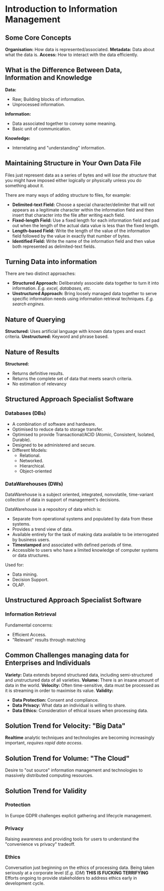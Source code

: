 # Introduction to Information Management

## Some Core Concepts
**Organisation:** How data is represented/associated.
**Metadata:** Data about what the data is.
**Access:** How to interact with the data efficiently.

## What is the Difference Between Data, Information and Knowledge
**Data:**
- Raw; Building blocks of information.
- Unprocessed information.

**Information:**
- Data associated together to convey some meaning.
- Basic unit of communication.

**Knowledge:**
- Interrelating and "understanding" information.

## Maintaining Structure in Your Own Data File
Files just represent data as a series of bytes and will *lose the structure* that you might have imposed either logically or physically unless you do something about it.

There are many ways of adding structure to files, for example:
- **Delimited-text Field:** Choose a special character/delimiter that will not appears as a legitimate character within the information field and then insert that character into the file after writing each field.
- **Fixed-length Field:** Use a fixed length for each information field and pad out when the length of the actual data value is less than the fixed length.
- **Length-based Field:** Write the length of the value of the information field followed by the value in exactly that number of bytes.
- **Identified Field:** Write the name of the information field and then value both represented as delimited-text fields.

## Turning Data into information
There are two distinct approaches:
- **Structured Approach:** Deliberately associate data together to turn it into information. *E.g. excel, databases, etc.*
- **Unstructured Approach:** Bring loosely managed data together to serve specific information needs using information retrieval techniques. *E.g. search engines.*

## Nature of Querying
**Structured:** Uses artificial language with known data types and exact criteria.
**Unstructured:** Keyword and phrase based.

## Nature of Results
**Structured:**
- Returns definitive results.
- Returns the complete set of data that meets search criteria.
- No estimation of relevancy

## Structured Approach Specialist Software
### Databases (DBs)
- A combination of software and hardware.
- Optimised to reduce data to storage transfer.
- Optimised to provide Transactional/ACID (Atomic, Consistent, Isolated, Durable).
- Designed to be administered and secure.
- Different Models:
  - Relational.
  - Networked.
  - Hierarchical.
  - Object-oriented

### DataWarehouses (DWs)
DataWarehouse is a subject oriented, integrated, nonvolatile, time-variant collection of data in support of management's decisions.

DataWarehouse is a repository of data which is:
- Separate from operational systems and populated by data from these systems.
- Provides a trend view of data.
- Available entirely for the task of making data available to be interrogated by business users.
- **Timestamped** and associated with defined periods of time.
- Accessible to users who have a limited knowledge of computer systems or data structures.

Used for:
- Data mining.
- Decision Support.
- OLAP.

## Unstructured Approach Specialist Software
### Information Retrieval
Fundamental concerns:
- Efficient Access.
- "Relevant" results through matching

## Common Challenges managing data for Enterprises and Individuals
**Variety:** Data extends beyond structured data, including semi-structured and unstructured data of all varieties.
**Volume:** There is an insane amount of data in the world.
**Velocity:** Often time-sensitive, data must be processed as it is streaming in order to maximise its value.
**Validity:**
- **Data Protection:** Consent and compliance.
- **Data Privacy:** What data an individual is willing to share.
- **Data Ethics:** Consideration of ethical issues when processing data.

## Solution Trend for Velocity: "Big Data"
**Realtime** analytic techniques and technologies are becoming increasingly important, *requires rapid data access*.

## Solution Trend for Volume: "The Cloud"
Desire to "out source" information management and technologies to massively distributed computing resources.

## Solution Trend for Validity
### Protection
In Europe GDPR challenges explicit gathering and lifecycle management.

### Privacy
Raising awareness and providing tools for users to understand the "convenience vs privacy" tradeoff.

### Ethics
Conversation just beginning on the ethics of processing data.
Being taken seriously at a corporate level (*E.g. IDM*) **THIS IS FUCKING TERRIFYING**
Efforts ongoing to provide stakeholders to address ethics early in development cycle.
